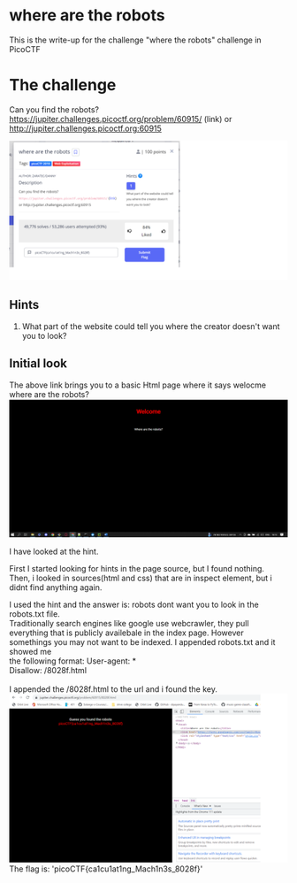 # where are the robots
This is the write-up for the challenge "where the robots" challenge in PicoCTF

# The challenge
Can you find the robots? https://jupiter.challenges.picoctf.org/problem/60915/ (link) or http://jupiter.challenges.picoctf.org:60915

![](img/screenshot1.png)

## Hints
1. What part of the website could tell you where the creator doesn't want you to look?

## Initial look
The above link brings you to a basic Html page where it says welocme where are the robots?
![](img/screenshot3.png)

I have looked at the hint.

First I started looking for hints in the page source, but I found nothing.<br/>
Then, i looked in sources(html and css) that are in inspect element, but i didnt find anything again.<br/>

I used the hint and the answer is: robots dont want you to look in the robots.txt file.<br>
Traditionally search engines like google use webcrawler, they pull everything that is publicly availebale
in the index page. However somethings you may not want to be indexed. I appended robots.txt and it showed me<br/>
the following format:
User-agent: *<br/>
Disallow: /8028f.html
<br/><br/>
I appended the /8028f.html to the url and i found the key.<br/>
![](img/screenshot2.png)
<br/>
The flag is: 'picoCTF{ca1cu1at1ng_Mach1n3s_8028f}'

